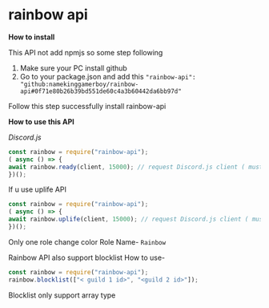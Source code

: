 # rainbow api

**How to install**

This API not add npmjs so some step following
1. Make sure your PC install github
2. Go to your package.json and add this
`"rainbow-api": "github:namekinggamerboy/rainbow-api#0f71e80b26b39bd551de60c4a3b60442da6bb97d"`

Follow this step successfully install rainbow-api 


**How to use this API**

*Discord.js*
```js
const rainbow = require("rainbow-api");
( async () => {
await rainbow.ready(client, 15000); // request Discord.js client ( must be discord.js version run v12) 
})();
```

If u use uplife API
```js
const rainbow = require("rainbow-api");
( async () => {
await rainbow.uplife(client, 15000); // request Discord.js client ( must be discord.js version run v12) 
})();
```

Only one role change color 
Role Name- `Rainbow`


Rainbow API also support blocklist
How to use-
```js
const rainbow = require("rainbow-api");
rainbow.blocklist(["< guild 1 id>", "<guild 2 id>"]);
```

Blocklist only support array type
